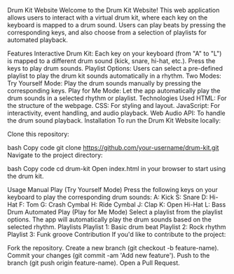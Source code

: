 Drum Kit Website
Welcome to the Drum Kit Website! This web application allows users to interact with a virtual drum kit, where each key on the keyboard is mapped to a drum sound. Users can play beats by pressing the corresponding keys, and also choose from a selection of playlists for automated playback.

Features
Interactive Drum Kit: Each key on your keyboard (from "A" to "L") is mapped to a different drum sound (kick, snare, hi-hat, etc.). Press the keys to play drum sounds.
Playlist Options: Users can select a pre-defined playlist to play the drum kit sounds automatically in a rhythm.
Two Modes:
Try Yourself Mode: Play the drum sounds manually by pressing the corresponding keys.
Play for Me Mode: Let the app automatically play the drum sounds in a selected rhythm or playlist.
Technologies Used
HTML: For the structure of the webpage.
CSS: For styling and layout.
JavaScript: For interactivity, event handling, and audio playback.
Web Audio API: To handle the drum sound playback.
Installation
To run the Drum Kit Website locally:

Clone this repository:

bash
Copy code
git clone https://github.com/your-username/drum-kit.git
Navigate to the project directory:

bash
Copy code
cd drum-kit
Open index.html in your browser to start using the drum kit.

Usage
Manual Play (Try Yourself Mode)
Press the following keys on your keyboard to play the corresponding drum sounds:
A: Kick
S: Snare
D: Hi-Hat
F: Tom
G: Crash Cymbal
H: Ride Cymbal
J: Clap
K: Open Hi-Hat
L: Bass Drum
Automated Play (Play for Me Mode)
Select a playlist from the playlist options. The app will automatically play the drum sounds based on the selected rhythm.
Playlists
Playlist 1: Basic drum beat
Playlist 2: Rock rhythm
Playlist 3: Funk groove
Contribution
If you'd like to contribute to the project:

Fork the repository.
Create a new branch (git checkout -b feature-name).
Commit your changes (git commit -am 'Add new feature').
Push to the branch (git push origin feature-name).
Open a Pull Request.

